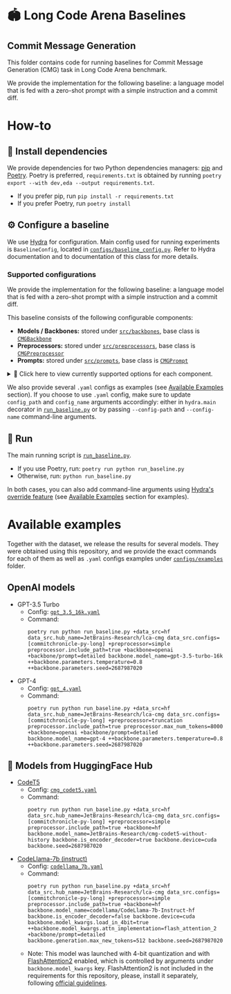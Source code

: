 # 🏟️ Long Code Arena Baselines
## Commit Message Generation

This folder contains code for running baselines for Commit Message Generation (CMG) task in Long Code Arena benchmark.

We provide the implementation for the following baseline: a language model that is fed with a zero-shot prompt with a simple instruction and a commit diff.

# How-to

## 💾 Install dependencies

We provide dependencies for two Python dependencies managers: [pip](https://pip.pypa.io/en/stable/) and [Poetry](https://python-poetry.org/docs/). Poetry is preferred, `requirements.txt` is obtained by running `poetry export --with dev,eda --output requirements.txt`.

* If you prefer pip, run `pip install -r requirements.txt`
* If you prefer Poetry, run `poetry install`

## ⚙️ Configure a baseline

We use [Hydra](https://hydra.cc/docs/intro/) for configuration. Main config used for running experiments is `BaselineConfig`, located in [`configs/baseline_config.py`](configs/baseline_config.py). 
Refer to Hydra documentation and to documentation of this class for more details.

### Supported configurations

We provide the implementation for the following baseline: a language model that is fed with a zero-shot prompt with a simple instruction and a commit diff.

This baseline consists of the following configurable components:
* **Models / Backbones:** stored under [`src/backbones`](src/backbones), base class is [`CMGBackbone`](src/backbones/base_backbone.py)
* **Preprocessors:** stored under [`src/preprocessors`](src/preprocessors), base class is [`CMGPreprocessor`](src/preprocessors/base_preprocessor.py)
* **Prompts:** stored under [`src/prompts`](src/prompts), base class is [`CMGPrompt`](src/prompts/base_prompt.py)

<details>
<summary>💛 Click here to view currently supported options for each component.</summary>

* **Models / Backbones:**
  * Models from OpenAI API: implemented as [`OpenAIBackbone`](src/backbones/openai_backbone.py) class
  * Models from 🤗 HuggingFace Hub: implemented as [`HuggingFaceBackbone`](src/backbones/hf_backbone.py) class
* **Preprocessors:**
  * Simple preprocessing: implemented as [`SimpleCMGPreprocessor`](src/preprocessors/simple_diff_preprocessor.py) class
  * Simple preprocessing + truncation: implemented as [`TruncationCMGPreprocessor`](src/preprocessors/truncation_diff_preprocessor.py) class
* **Prompts:** 
  * Plain zero-shot prompt: implemented as [`SimpleCMGPrompt`](src/prompts/prompts.py) class
  * Detailed zero-shot prompt: implemented as [`DetailedCMGPrompt`](src/prompts/prompts.py) class
</details>

We also provide several `.yaml` configs as examples (see [Available Examples](#available-examples) section).
If you choose to use `.yaml` config, make sure to update `config_path` and `config_name` arguments accordingly: 
either in `hydra.main` decorator in [`run_baseline.py`](run_baseline.py) or by passing `--config-path` and `--config-name` command-line arguments.

## 🚀 Run

The main running script is [`run_baseline.py`](run_baseline.py).

* If you use Poetry, run: `poetry run python run_baseline.py`
* Otherwise, run: `python run_baseline.py`

In both cases, you can also add command-line arguments using [Hydra's override feature](https://hydra.cc/docs/advanced/override_grammar/basic/) (see [Available Examples](#available-examples) section for examples).

# Available examples

Together with the dataset, we release the results for several models.
They were obtained using this repository, 
and we provide the exact commands for each of them as well as `.yaml` configs examples under [`configs/examples`](configs/examples) folder.

## OpenAI models

* GPT-3.5 Turbo
  * Config: [`gpt_3.5_16k.yaml`](configs/examples/gpt_3.5_16k.yaml)
  * Command:
    ```
    poetry run python run_baseline.py +data_src=hf data_src.hub_name=JetBrains-Research/lca-cmg data_src.configs=[commitchronicle-py-long] +preprocessor=simple preprocessor.include_path=true +backbone=openai +backbone/prompt=detailed backbone.model_name=gpt-3.5-turbo-16k ++backbone.parameters.temperature=0.8 ++backbone.parameters.seed=2687987020
    ```
* GPT-4
  * Config: [`gpt_4.yaml`](configs/examples/gpt_4.yaml)
  * Command:
    ```
    poetry run python run_baseline.py +data_src=hf data_src.hub_name=JetBrains-Research/lca-cmg data_src.configs=[commitchronicle-py-long] +preprocessor=truncation preprocessor.include_path=true preprocessor.max_num_tokens=8000 +backbone=openai +backbone/prompt=detailed backbone.model_name=gpt-4 ++backbone.parameters.temperature=0.8 ++backbone.parameters.seed=2687987020
    ```
## 🤗 Models from HuggingFace Hub

* [CodeT5](https://huggingface.co/JetBrains-Research/cmg-codet5-without-history)
  * Config: [`cmg_codet5.yaml`](configs/examples/cmg_codet5.yaml)
  * Command:
    ```
    poetry run python run_baseline.py +data_src=hf data_src.hub_name=JetBrains-Research/lca-cmg data_src.configs=[commitchronicle-py-long] +preprocessor=simple preprocessor.include_path=true +backbone=hf backbone.model_name=JetBrains-Research/cmg-codet5-without-history backbone.is_encoder_decoder=true backbone.device=cuda backbone.seed=2687987020
    ```
* [CodeLlama-7b (instruct)](https://huggingface.co/codellama/CodeLlama-7b-Instruct-hf)
  * Config: [`codellama_7b.yaml`](configs/examples/codellama_7b.yaml)
  * Command:
    ```
    poetry run python run_baseline.py +data_src=hf data_src.hub_name=JetBrains-Research/lca-cmg data_src.configs=[commitchronicle-py-long] +preprocessor=simple preprocessor.include_path=true +backbone=hf backbone.model_name=codellama/CodeLlama-7b-Instruct-hf backbone.is_encoder_decoder=false backbone.device=cuda backbone.model_kwargs.load_in_4bit=true ++backbone.model_kwargs.attn_implementation=flash_attention_2 +backbone/prompt=detailed backbone.generation.max_new_tokens=512 backbone.seed=2687987020
    ```
  * Note: This model was launched with 4-bit quantization and with [FlashAttention2](https://github.com/Dao-AILab/flash-attention) enabled, which is controlled by arguments under `backbone.model_kwargs` key. FlashAttention2 is not included in the requirements for this repository, please, install it separately, following [official guidelines](https://github.com/Dao-AILab/flash-attention?tab=readme-ov-file#installation-and-features).
